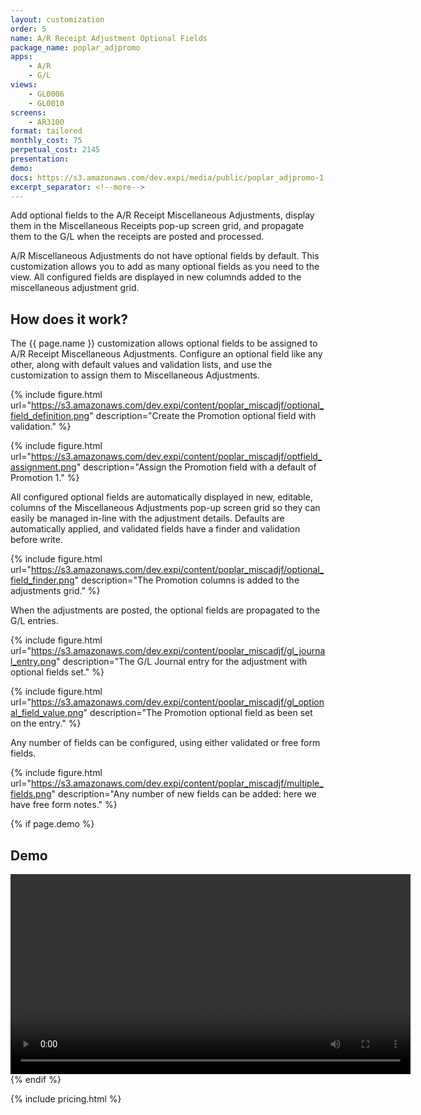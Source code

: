 ```yaml
---
layout: customization
order: 5
name: A/R Receipt Adjustment Optional Fields
package_name: poplar_adjpromo
apps:
    - A/R
    - G/L
views:
    - GL0006
    - GL0010
screens:
    - AR3100
format: tailored
monthly_cost: 75
perpetual_cost: 2145
presentation: 
demo: 
docs: https://s3.amazonaws.com/dev.expi/media/public/poplar_adjpromo-1.2.0/docs/index.html
excerpt_separator: <!--more-->
---
```


Add optional fields to the A/R Receipt Miscellaneous Adjustments, display them
in the Miscellaneous Receipts pop-up screen grid, and propagate them to the G/L
when the receipts are posted and processed.
<!--more-->

A/R Miscellaneous Adjustments do not have optional fields by default. This
customization allows you to add as many optional fields as you need to the 
view. All configured fields are displayed in new columnds added to the
miscellaneous adjustment grid.

## How does it work?

The {{ page.name }} customization allows optional fields to be assigned to 
A/R Receipt Miscellaneous Adjustments.  Configure an optional field like any
other, along with default values and validation lists, and use the 
customization to assign them to Miscellaneous Adjustments.

{% include figure.html url="https://s3.amazonaws.com/dev.expi/content/poplar_miscadjf/optional_field_definition.png" 
                      description="Create the Promotion optional field with validation." %}

{% include figure.html url="https://s3.amazonaws.com/dev.expi/content/poplar_miscadjf/optfield_assignment.png" 
                      description="Assign the Promotion field with a default of Promotion 1." %}

All configured optional fields are automatically displayed in new, editable,
columns of the Miscellaneous Adjustments pop-up screen grid so they can easily
be managed in-line with the adjustment details.  Defaults are automatically
applied, and validated fields have a finder and validation before write.

{% include figure.html url="https://s3.amazonaws.com/dev.expi/content/poplar_miscadjf/optional_field_finder.png" 
                      description="The Promotion columns is added to the adjustments grid." %}

When the adjustments are posted, the optional fields are propagated to the G/L
entries.

{% include figure.html url="https://s3.amazonaws.com/dev.expi/content/poplar_miscadjf/gl_journal_entry.png" 
                      description="The G/L Journal entry for the adjustment with optional fields set." %}

{% include figure.html url="https://s3.amazonaws.com/dev.expi/content/poplar_miscadjf/gl_optional_field_value.png" 
                      description="The Promotion optional field as been set on the entry." %}

Any number of fields can be configured, using either validated or free form 
fields.

{% include figure.html url="https://s3.amazonaws.com/dev.expi/content/poplar_miscadjf/multiple_fields.png" 
                      description="Any number of new fields can be added: here we have free form notes." %}

{% if page.demo %}
## Demo

<video width="640" controls>
  <source src="{{ page.demo }}" type="video/mp4">
  Your browser doesn't support the video tag.
</video>
{% endif %}

{% include pricing.html %}

